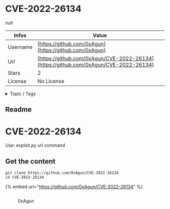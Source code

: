 # CVE-2022-26134

null

| Infos    | Value                                                              |
| -------- | -------------------------------------------------------------------|
| Username | [https://github.com/0xAgun](https://github.com/0xAgun) |
| Url      | [https://github.com/0xAgun/CVE-2022-26134](https://github.com/0xAgun/CVE-2022-26134)                                               |
| Stars    | 2                                                          |
| License  | No License                                                        |

<details>

<summary>Topic / Tags</summary>

* confluence* confluence-server* cve-2022-26134

</details>

## Readme

# CVE-2022-26134

Use: exploit.py url command



## Get the content

```
git clone https://github.com/0xAgun/CVE-2022-26134
cd CVE-2022-26134
```

{% embed url="https://github.com/0xAgun/CVE-2022-26134" %}

<figure><img src="https://avatars.githubusercontent.com/u/78228966?v=4" alt=""><figcaption><p>0xAgun</p></figcaption></figure>
